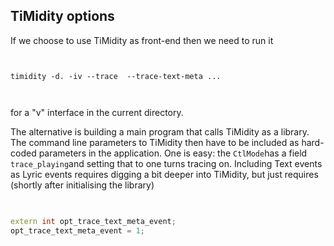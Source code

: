 
##  TiMidity options 


If we choose to use TiMidity as front-end then we need to run it

```

	
timidity -d. -iv --trace  --trace-text-meta ...
	
      
```


for a "v" interface in the current directory.


The alternative is building a
      main program that calls TiMidity as a library. The command
      line parameters to TiMidity then have to be included as hard-coded
      parameters in the application. 
      One is easy: the `CtlMode`has a field `trace_playing`and setting that to one turns tracing on.
      Including Text events as Lyric events requires digging a bit deeper
      into TiMidity, but just requires (shortly after initialising
      the library)

```cpp

	
extern int opt_trace_text_meta_event;
opt_trace_text_meta_event = 1;
	
      
```



